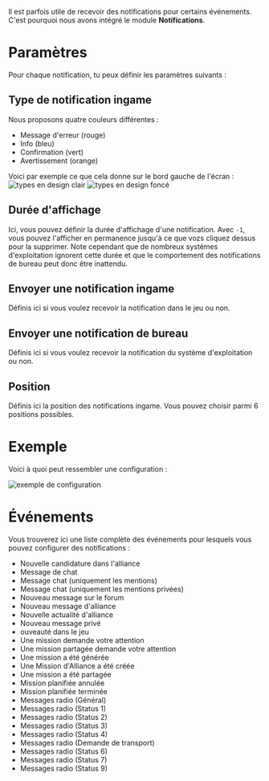 Il est parfois utile de recevoir des notifications pour certains événements. C'est pourquoi nous avons intégré le module **Notifications**.

# Paramètres
Pour chaque notification, tu peux définir les paramètres suivants :

## Type de notification ingame
Nous proposons quatre couleurs différentes :
* Message d'erreur (rouge)
* Info (bleu)
* Confirmation (vert)
* Avertissement (orange)

Voici par exemple ce que cela donne sur le bord gauche de l'écran :
![types en design clair](types_light.png) ![types en design foncé](types_dark.png)

## Durée d'affichage
Ici, vous pouvez définir la durée d'affichage d'une notification. Avec `-1`, vous pouvez l'afficher en permanence jusqu'à ce que vozs cliquez dessus pour la supprimer. Note cependant que de nombreux systèmes d'exploitation ignorent cette durée et que le comportement des notifications de bureau peut donc être inattendu.

## Envoyer une notification ingame
Définis ici si vous voulez recevoir la notification dans le jeu ou non.

## Envoyer une notification de bureau
Définis ici si vous voulez recevoir la notification du système d'exploitation ou non.

## Position
Définis ici la position des notifications ingame. Vous pouvez choisir parmi 6 positions possibles.

# Exemple
Voici à quoi peut ressembler une configuration :

![exemple de configuration](example.png)

# Événements
Vous trouverez ici une liste complète des événements pour lesquels vous pouvez configurer des notifications :

* Nouvelle candidature dans l'alliance
* Message de chat
* Message chat (uniquement les mentions)
* Message chat (uniquement les mentions privées)
* Nouveau message sur le forum
* Nouveau message d'alliance
* Nouvelle actualité d'alliance
* Nouveau message privé
* ouveauté dans le jeu
* Une mission demande votre attention
* Une mission partagée demande votre attention
* Une mission a été générée
* Une Mission d'Alliance a été créée
* Une mission a été partagée
* Mission planifiée annulée
* Mission planifiée terminée
* Messages radio (Général)
* Messages radio (Status 1)
* Messages radio (Status 2)
* Messages radio (Status 3)
* Messages radio (Status 4)
* Messages radio (Demande de transport)
* Messages radio (Status 6)
* Messages radio (Status 7)
* Messages radio (Status 9)

